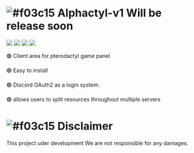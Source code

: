 # ![#f03c15](https://via.placeholder.com/15/f03c15/000000?text=+) Alphactyl-v1 Will be release soon

[![](https://img.shields.io/badge/github-blue?style=for-the-badge)](https://cp.alphanodes.xyz)
[![](https://img.shields.io/badge/book-blueviolet?style=for-the-badge)](https://cp.alphanodes.xyz)
[![](https://img.shields.io/badge/API-yellow?style=for-the-badge)](https://cp.alphanodes.xyz)
[![](https://img.shields.io/badge/Crates.io-orange?style=for-the-badge)](https://cp.alphanodes.xyz)

🟢 Client area for pterodactyl game panel 

🟢 Easy to install 

🟢 Discord OAuth2 as a login system.

🟢 allows users to split resources throughout multiple servers

# ![#f03c15](https://via.placeholder.com/15/f03c15/000000?text=+) Disclaimer
This project uder development We are not responsible for any damages.
